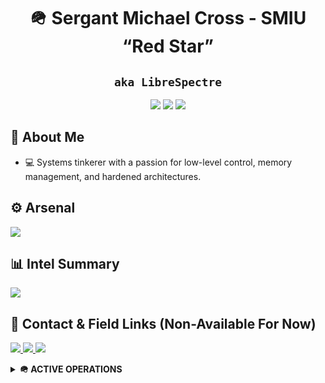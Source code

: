 <h1 align="center">🪖 Sergant Michael Cross - SMIU “Red Star” </h1>
<h2 align="center"><code>aka LibreSpectre</code></h2>

<p align="center">
  <img src="https://img.shields.io/badge/🧠_Role-Systems_Engineer-ccc8ff?style=flat-square" />
  <img src="https://img.shields.io/badge/🔐_Specialty-Low_Level_Programming-b6f0ff?style=flat-square" />
  <img src="https://img.shields.io/badge/🎯_Mission-Secure_Software_Infrastructure-d4a5a5?style=flat-square" />
</p>


## 🧠 About Me

- 💻 Systems tinkerer with a passion for low-level control, memory management, and hardened architectures.


## ⚙️ Arsenal

<div align="left">
  <img src="https://skillicons.dev/icons?i=git,github,vscode,windows" />
</div>


## 📊 Intel Summary

<div align="left">
  <img src="https://github-readme-stats.vercel.app/api?username=SergantMCross&theme=vue-dark&show_icons=true&hide_border=true&count_private=true" />
</div>


## 📡 Contact & Field Links (Non-Available For Now)

<p>
  <a href="https://michaelcross.dev">
    <img src="https://img.shields.io/badge/Command_Post-michaelcross.dev-9ecfff?style=flat-square&logo=firefox-browser" />
  </a>
  <a href="https://github.com/librespectre">
    <img src="https://img.shields.io/badge/GitHub-@librespectre-b4c0ff?style=flat-square&logo=github" />
  </a>
  <a href="https://linkedin.com/in/sgtmichaelcross">
    <img src="https://img.shields.io/badge/LinkedIn-SgtMichaelCross-ced4ff?style=flat-square&logo=linkedin" />
  </a>
</p>


<details>
<summary><strong>🪖 ACTIVE OPERATIONS</strong></summary>

- 🔬 Writing procedural C documentation for internal modules  
- 🛡️ Studying containment strategies for malware & exploit testing  
- 🧠 Reviewing core systems theory for discipline refinement  
- 🖥️ Planning deployment of homelab with isolated secure subsystems  
</details>
